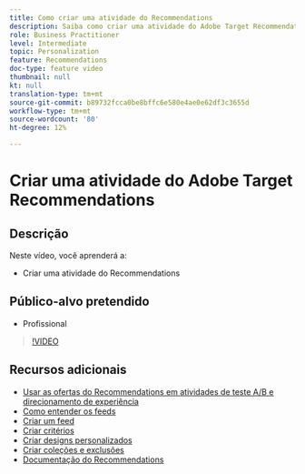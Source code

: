 ```yaml
---
title: Como criar uma atividade do Recommendations
description: Saiba como criar uma atividade do Adobe Target Recommendations
role: Business Practitioner
level: Intermediate
topic: Personalization
feature: Recommendations
doc-type: feature video
thumbnail: null
kt: null
translation-type: tm+mt
source-git-commit: b89732fcca0be8bffc6e580e4ae0e62df3c3655d
workflow-type: tm+mt
source-wordcount: '80'
ht-degree: 12%

---
```



# Criar uma atividade do Adobe Target Recommendations

## Descrição

Neste vídeo, você aprenderá a:

* Criar uma atividade do Recommendations

## Público-alvo pretendido

* Profissional

>[!VIDEO](https://video.tv.adobe.com/v/27688?quality=12)

## Recursos adicionais

* [Usar as ofertas do Recommendations em atividades de teste A/B e direcionamento de experiência](use-recommendations-offers.md)
* [Como entender os feeds](understanding-feeds.md)
* [Criar um feed](create-a-feed.md)
* [Criar critérios](create-criteria.md)
* [Criar designs personalizados](create-custom-designs.md)
* [Criar coleções e exclusões](create-collections-and-exclusions.md)
* [Documentação do Recommendations](https://docs.adobe.com/content/help/en/target/using/recommendations/recommendations.html)
